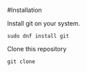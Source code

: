 #Installation

Install git on your system.

```
sudo dnf install git
```
Clone this repository
```
git clone 


